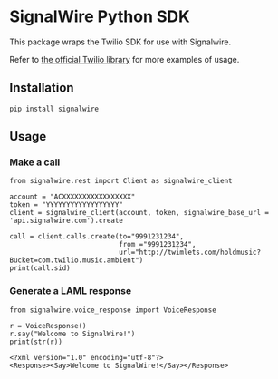 # SignalWire Python SDK

This package wraps the Twilio SDK for use with Signalwire.

Refer to [the official Twilio library](https://github.com/twilio/twilio-python) for more examples of usage.

## Installation

`pip install signalwire`

## Usage

### Make a call

```
from signalwire.rest import Client as signalwire_client

account = "ACXXXXXXXXXXXXXXXXX"
token = "YYYYYYYYYYYYYYYYYY"
client = signalwire_client(account, token, signalwire_base_url = 'api.signalwire.com').create

call = client.calls.create(to="9991231234",
                           from_="9991231234",
                           url="http://twimlets.com/holdmusic?Bucket=com.twilio.music.ambient")
print(call.sid)
```

### Generate a LAML response

```
from signalwire.voice_response import VoiceResponse

r = VoiceResponse()
r.say("Welcome to SignalWire!")
print(str(r))
```

```
<?xml version="1.0" encoding="utf-8"?>
<Response><Say>Welcome to SignalWire!</Say></Response>
```
